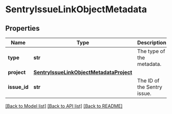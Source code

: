 # SentryIssueLinkObjectMetadata

## Properties
Name | Type | Description | Notes
------------ | ------------- | ------------- | -------------
**type** | **str** | The type of the metadata. | 
**project** | [**SentryIssueLinkObjectMetadataProject**](SentryIssueLinkObjectMetadataProject.md) |  | 
**issue_id** | **str** | The ID of the Sentry issue. | 

[[Back to Model list]](../README.md#documentation-for-models) [[Back to API list]](../README.md#documentation-for-api-endpoints) [[Back to README]](../README.md)

